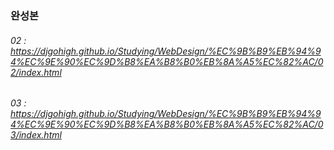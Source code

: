 ### 완성본

###### 02 : https://djgohigh.github.io/Studying/WebDesign/%EC%9B%B9%EB%94%94%EC%9E%90%EC%9D%B8%EA%B8%B0%EB%8A%A5%EC%82%AC/02/index.html
###### 03 : https://djgohigh.github.io/Studying/WebDesign/%EC%9B%B9%EB%94%94%EC%9E%90%EC%9D%B8%EA%B8%B0%EB%8A%A5%EC%82%AC/03/index.html
